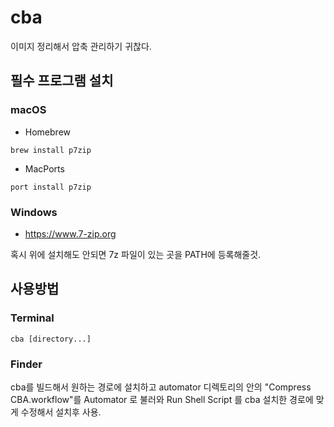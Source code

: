 # cba

이미지 정리해서 압축 관리하기 귀찮다.

## 필수 프로그램 설치

### macOS

- Homebrew
```shell
brew install p7zip
```

- MacPorts
```shell
port install p7zip
```

### Windows

- https://www.7-zip.org

혹시 위에 설치해도 안되면 7z 파일이 있는 곳을 PATH에 등록해줄것.

#### 

## 사용방법

### Terminal

```shell
cba [directory...]
```

### Finder

cba를 빌드해서 원하는 경로에 설치하고 automator 디렉토리의 안의 "Compress CBA.workflow"를 Automator 로 불러와 Run Shell Script 를 cba 설치한 경로에 맞게 수정해서 설치후 사용.
